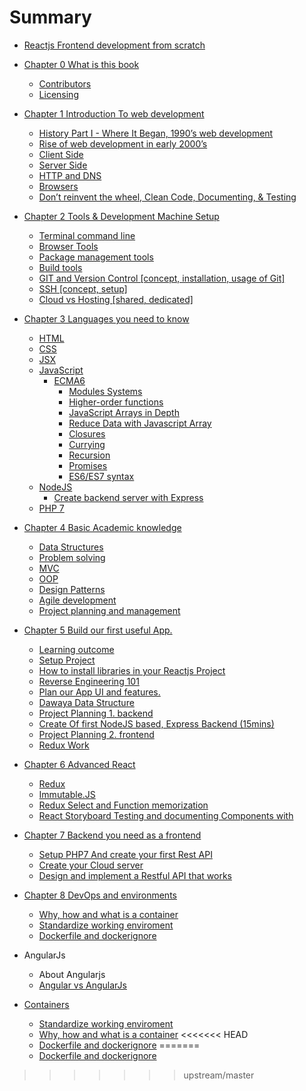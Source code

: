 # Summary

* [Reactjs Frontend development from scratch](README.md)
* [Chapter 0 What is this book](chapter-0-what-is-this-book.md)
  * [Contributors](chapter-0-what-is-this-book/contributers.md)
  * [Licensing](chapter-0-what-is-this-book/licensing.md)
* [Chapter 1 Introduction To web development](chapter_1/README.md)
  * [History Part I - Where It Began, 1990’s web development](chapter_1/history_part_i_-_where_it_began,_1990s_web_develop.md)
  * [Rise of web development in early 2000’s](chapter_1/rise_of_web_development_in_early_2000s.md)
  * [Client Side ](chapter_1/client_side.md)
  * [Server Side](chapter_1/server_side.md)
  * [HTTP and DNS](chapter_1/http_and_dns.md)
  * [Browsers](chapter_1/browsers.md)
  * [Don’t reinvent the wheel, Clean Code, Documenting, & Testing](chapter_1/dont_reinvent_the_wheel,_clean_code,_documenting,_.md)
* [Chapter 2 Tools & Development Machine Setup](chapter_2/README.md)
  * [Terminal command line](chapter_3/terminal_command_line.md)
  * [Browser Tools](chapter_3/browser_tools.md)
  * [Package management tools](chapter_3/package_management_tools.md)
  * [Build tools](chapter_3/build_tools.md)
  * [GIT and Version Control \[concept, installation, usage of Git\]](chapter_3/git.md)
  * [SSH \[concept, setup\]](chapter_3/ssh_[concept,_setup].md)
  * [Cloud vs Hosting \[shared, dedicated\]](chapter_3/cloud_vs_hosting_[shared,_dedicated].md)
* [Chapter 3 Languages you need to know](chapter_3/README.md)
  * [HTML](chapter_3/html.md)
  * [CSS](chapter_3/css.md)
  * [JSX](chapter_3/jsx.md)
  * [JavaScript](chapter_3/javascript.md)
    * [ECMA6](chapter_3/javascript/ecma6.md)
      * [Modules Systems](chapter_3/javascript/ecma6/modules.md)
      * [Higher-order functions](chapter_3/javascript/ecma6/higher_order_functions.md)
      * [JavaScript Arrays in Depth](chapter_3/javascript/ecma6/arrays_in_depth.md)
      * [Reduce Data with Javascript Array](chapter_3/javascript/ecma6/reduce_data.md)
      * [Closures](chapter_3/javascript/ecma6/closures.md)
      * [Currying](chapter_3/javascript/ecma6/currying.md)
      * [Recursion](chapter_3/javascript/ecma6/recursion.md)
      * [Promises](chapter_3/javascript/ecma6/promises.md)
      * [ES6/ES7 syntax](chapter_3/javascript/ecma6/syntax.md)
  * [NodeJS](chapter_3/nodejs.md)
    * [Create backend server with Express](chapter_3/nodejs/express.md)
  * [PHP 7](chapter_3/php_7.md)
* [Chapter 4 Basic Academic knowledge](chapter_4/README.md)
  * [Data Structures](chapter_4/data_structures.md)
  * [Problem solving](chapter_4/problem_solving.md)
  * [MVC](chapter_4/mvc.md)
  * [OOP](chapter_4/oop.md)
  * [Design Patterns](chapter_4/design_patterns.md)
  * [Agile development](chapter_4/agile_development.md)
  * [Project planning and management](chapter_4/project_planning_and_management.md)
* [Chapter 5 Build our first useful App.](chapter_5/README.md)
  * [Learning outcome](chapter_5/learning_outcome.md)
  * [Setup Project](chapter_5/setup_project.md)
  * [How to install libraries in your Reactjs Project](chapter_5/how_to_install_libraries_in_your_reactjs_project.md)
  * [Reverse Engineering 101](chapter_5/reverse_engineering_101.md)
  * [Plan our App UI and features.](chapter_5/plan_our_app_ui_and_features.md)
  * [Dawaya Data Structure](chapter_5/dawaya_data_structure.md)
  * [Project Planning 1. backend](chapter_5/project-planning.md)
  * [Create Of first NodeJS based, Express Backend \(15mins\)](chapter_5/create_of_first_nodejs_based,_express_backend_15mi.md)
  * [Project Planning 2. frontend](chapter_5/project-planning2.md)
  * [Redux Work](chapter_5/plan_our_app_ui_and_features.md)
* [Chapter 6 Advanced React](chapter_6/README.md)
  * [Redux](chapter_6/redux.md)
  * [Immutable.JS](chapter_6/immutablejs.md)
  * [Redux Select and Function memorization](chapter_6/redux_select_and_function_memorization.md)
  * [React Storyboard Testing and documenting Components with](chapter_6/react_storyboard_testing_and_documenting_component.md)
* [Chapter 7 Backend you need as a frontend](chapter_7/README.md)
  * [Setup PHP7 And create your first Rest API](chapter_7/setup_php7_and_create_your_first_rest_api.md)
  * [Create your Cloud server](chapter_7/create_your_cloud_server.md)
  * [Design and implement a Restful API that works](chapter_7/design_and_implement_a_restful_api_that_works.md)
* [Chapter 8 DevOps and environments](chapter_8/README.md)
  * [Why, how and what is a container](chapter_8/What_is_a_container.md)
  * [Standardize working enviroment](chapter_8/create_your_first_container.md)
  * [Dockerfile and dockerignore](chapter_8/dockerfile_and_dockerignore.md)
    
* AngularJs
  * About Angularjs
  * [Angular vs AngularJs](pros-and-cons-of-angular-v1.md)

* [Containers](chapter_8/README.md)
  * [Standardize working enviroment](chapter_8/create_your_first_container.md)
  * [Why, how and what is a container](chapter_8/What_is_a_container.md)
<<<<<<< HEAD
  * [Dockerfile and dockerignore](chapter_8/dockerfile_and_dockerignore.md)
=======
  * [Dockerfile and dockerignore](chapter_8/dockerfile_and_dockerignore.md)
>>>>>>> upstream/master

